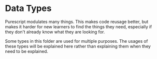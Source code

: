 # Data Types

Purescript modulates many things. This makes code reusage better, but makes it harder for new learners to find the things they need, especially if they don't already know what they are looking for.

Some types in this folder are used for multiple purposes. The usages of these types will be explained here rather than explaining them when they need to be explained.

